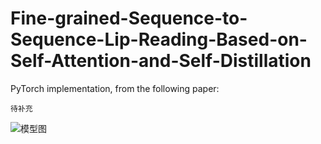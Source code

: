 # Fine-grained-Sequence-to-Sequence-Lip-Reading-Based-on-Self-Attention-and-Self-Distillation

PyTorch implementation, from the following paper:

`待补充`

![模型图](https://github.com/shibo0/Fine-grained-Sequence-to-Sequence-Lip-Reading-Based-on-Self-Attention-and-Self-Distillation/imgs/model5.jpg)
